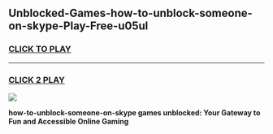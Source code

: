 
## Unblocked-Games-how-to-unblock-someone-on-skype-Play-Free-u05ul
<h3>
<a href="https://premium76.site?title=how-to-unblock-someone-on-skype&ref=12A">CLICK TO PLAY</a></h3>
<hr>

<h3>
<a href="https://premium76.site?title=how-to-unblock-someone-on-skype&ref=12A">CLICK 2 PLAY</a>
  
</h3>

<a href="https://premium76.site?title=how-to-unblock-someone-on-skype&ref=12A"><img src="https://clearcache.store/games.png"></a>


**how-to-unblock-someone-on-skype games unblocked: Your Gateway to Fun and Accessible Online Gaming**
